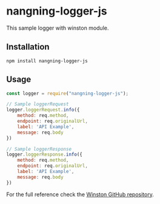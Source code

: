 # nangning-logger-js
This sample logger with winston module.

## Installation
```
npm install nangning-logger-js
```

## Usage
```javascript
const logger = require("nangning-logger-js");

// Sample loggerRequest
logger.loggerRequest.info({ 
    method: req.method,
    endpoint: req.originalUrl,
    label: 'API Example',
    message: req.body
})

// Sample loggerResponse
logger.loggerResponse.info({ 
    method: req.method,
    endpoint: req.originalUrl,
    label: 'API Example',
    message: req.body
})
```

For the full reference check the [Winston GitHub repository](https://github.com/winstonjs/winston).
